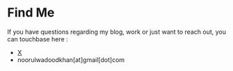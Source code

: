 # Find Me

If you have questions regarding my blog, work or just want to reach out, you can touchbase here : 

- [X](https://x.com/noorulwadudkhan)
- noorulwadoodkhan[at]gmail[dot]com
  
